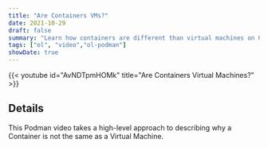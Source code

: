 ```yaml
---
title: "Are Containers VMs?"
date: 2021-10-29
draft: false
summary: "Learn how containers are different than virtual machines on Oracle Linux."
tags: ["ol", "video","ol-podman"]
showDate: true
---
```


{{< youtube id="AvNDTpmHOMk" title="Are Containers Virtual Machines?" >}}

## Details

This Podman video takes a high-level approach to describing why a Container is not the same as a Virtual Machine.
